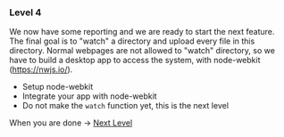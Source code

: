 ### Level 4

We now have some reporting and we are ready to start the next feature. 
The final goal is to "watch" a directory and upload every file in this directory.
Normal webpages are not allowed to "watch" directory, so we have to build a desktop app to access the system, with node-webkit (https://nwjs.io/).

* Setup node-webkit
* Integrate your app with node-webkit
* Do not make the `watch` function yet, this is the next level

When you are done -> [Next Level](https://github.com/honestica/frontend-jobs/tree/master/lvl5)
